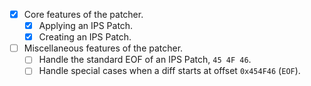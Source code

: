 - [x] Core features of the patcher.
  - [x] Applying an IPS Patch.
  - [x] Creating an IPS Patch.
- [ ] Miscellaneous features of the patcher.
  - [ ] Handle the standard EOF of an IPS Patch, `45 4F 46`.
  - [ ] Handle special cases when a diff starts at offset `0x454F46` (`EOF`).
